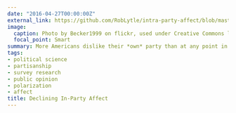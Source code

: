 ```yaml
---
date: "2016-04-27T00:00:00Z"
external_link: https://github.com/RobLytle/intra-party-affect/blob/master/README.md
image:
  caption: Photo by Becker1999 on flickr, used under Creative Commons license https://www.flickr.com/photos/becker271/28473767042
  focal_point: Smart
summary: More Americans dislike their *own* party than at any point in the last 40 years.
tags:
- political science
- partisanship
- survey research
- public opinion
- polarization
- affect
title: Declining In-Party Affect
---
```



